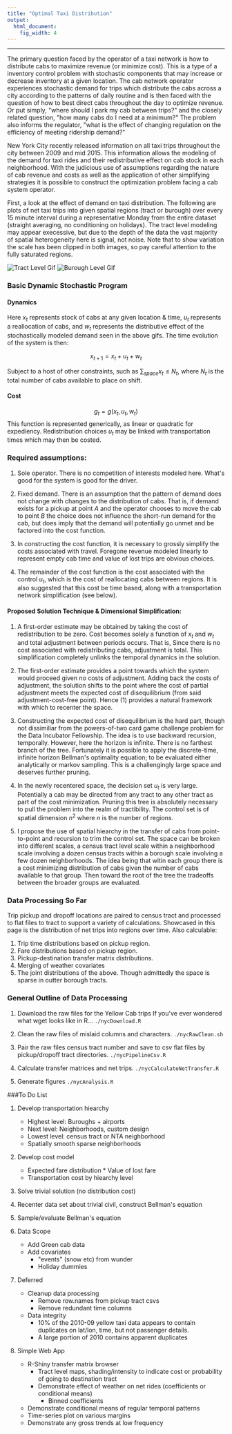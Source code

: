 ```yaml
---
title: "Optimal Taxi Distribution"
output:
  html_document:
    fig_width: 4
---
```

***
The primary question faced by the operator of a taxi network is how to distribute cabs to maximize revenue (or minimize cost). This is a type of a inventory control problem with stochastic components that may increase or decrease inventory at a given location. The cab network operator experiences stochastic demand for trips which distribute the cabs across a city according to the patterns of daily routine and is then faced with the question of how to best direct cabs throughout the day to optimize revenue. Or put simply, "where should I park my cab between trips?" and the closely related question, "how many cabs do I need at a minimum?" The problem also informs the regulator, "what is the effect of changing regulation on the efficiency of meeting ridership demand?"

New York City recently released information on all taxi trips throughout the city between 2009 and mid 2015. This information allows the modeling of the demand for taxi rides and their redistributive effect on cab stock in each neighborhood. With the judicious use of assumptions regarding the nature of cab revenue and costs as well as the application of other simplifying strategies it is possible to construct the optimization problem facing a cab system operator.

First, a look at the effect of demand on taxi distribution. The following are plots of net taxi trips into given spatial regions (tract or burough) over every 15 minute interval during a representative Monday from the entire dataset (straight averaging, no conditioning on holidays). The tract level modeling may appear execessive, but due to the depth of the data the vast majority of spatial heterogeneity here is signal, not noise. Note that to show variation the scale has been clipped in both images, so pay careful attention to the fully saturated regions.

![Tract Level Gif](https://i.imgur.com/FMpgKhh.gif) ![Burough Level Gif](https://i.imgur.com/vfKduED.gif)

### Basic Dynamic Stochastic Program
#### Dynamics
Here $x_t$ represents stock of cabs at any given location & time, $u_t$ represents a reallocation of cabs, and $w_t$ represents the distributive effect of the stochastically modeled demand seen in the above gifs. The time evolution of the system is then:

$$x_{t+1} = x_t + u_t + w_t$$

Subject to a host of other constraints, such as $\sum_{space}{x_t} \leq N_t$, where $N_t$ is the total number of cabs available to place on shift.

#### Cost
$$g_t = g(x_t, u_t, w_t)$$ This function is represented generically, as linear or quadratic for expediency. Redistribution choices $u_t$ may be linked with transportation times which may then be costed.

### Required assumptions:

1. Sole operator. There is no competition of interests modeled here. What's good for the system is good for the driver.

2. Fixed demand. There is an assumption that the pattern of demand does not change with changes to the distribution of cabs. That is, if demand exists for a pickup at point $A$ and the operator chooses to move the cab to point $B$ the choice does not influence the short-run demand for the cab, but does imply that the demand will potentially go unmet and be factored into the cost function.

3. In constructing the cost function, it is necessary to grossly simplify the costs associated with travel. Foregone revenue modeled linearly to represent empty cab time and value of lost trips are obvious choices.

4. The remainder of the cost function is the cost associated with the control $u_t$, which is the cost of reallocating cabs between regions. It is also suggested that this cost be time based, along with a transportation network simplification (see below). 

#### Proposed Solution Technique & Dimensional Simplification:
1. A first-order estimate may be obtained by taking the cost of redistribution to be zero. Cost becomes solely a function of $x_t$ and $w_t$ and total adjustment between periods occurs. That is, Since there is no cost associated with redistributing cabs, adjustment is total. This simplification completely unlinks the temporal dynamics in the solution. 

2. The first-order estimate provides a point towards which the system would proceed given no costs of adjustment. Adding back the costs of adjustment, the solution shifts to the point where the cost of partial adjustment meets the expected cost of disequilibrium (from said adjustment-cost-free point). Hence (1) provides a natural framework with which to recenter the space.

3. Constructing the expected cost of disequilibrium is the hard part, though not dissimiliar from the powers-of-two card game challenge problem for the Data Incubator Fellowship. The idea is to use backward recursion, temporally. However, here the horizon is infinite. There is no farthest branch of the tree. Fortunately it is possible to apply the discrete-time, infinite horizon Bellman's optimality equation; to be evaluated either analytically or markov sampling. This is a challengingly large space and deserves further pruning.

4. In the newly recentered space, the decision set $u_t$ is very large. Potentially a cab may be directed from any tract to any other tract as part of the cost minimization. Pruning this tree is absolutely necessary to pull the problem into the realm of tractibility. The control set is of spatial dimension $n^2$ where $n$ is the number of regions.

5. I propose the use of spatial hiearchy in the transfer of cabs from point-to-point and recursion to trim the control set. The space can be broken into different scales, a census tract level scale within a neighborhood scale involving a dozen census tracts within a borough scale involving a few dozen neighborhoods. The idea being that witin each group there is a cost minimizing distribution of cabs given the number of cabs available to that group. Then toward the root of the tree the tradeoffs between the broader groups are evaluated. 

### Data Processing So Far

Trip pickup and dropoff locations are paired to census tract and processed to flat files to tract to support a variety of calculations. Showcased in this page is the distribution of net trips into regions over time. Also calculable:
1. Trip time distributions based on pickup region.
2. Fare distributions based on pickup region.
3. Pickup-destination transfer matrix distributions.
4. Merging of weather covariates
5. The joint distributions of the above. Though admittedly the space is sparse in outter borough tracts.


### General Outline of Data Processing
1. Download the raw files for the Yellow Cab trips
If you've ever wondered what wget looks like in R...
`./nycDownload.R`

2. Clean the raw files of mislaid columns and characters.
`./nycRawClean.sh`

3. Pair the raw files census tract number and save to csv flat files by pickup/dropoff tract directories.
`./nycPipelineCsv.R`

4. Calculate transfer matrices and net trips.
`./nycCalculateNetTransfer.R`

5. Generate figures
`./nycAnalysis.R`

###To Do List

1. Develop transportation hiearchy
    * Highest level: Buroughs + airports
    * Next level: Neighborhoods, custom design
    * Lowest level: census tract or NTA neighborhood
    * Spatially smooth sparse neighborhoods
    
2. Develop cost model
    * Expected fare distribution
          * Value of lost fare
    * Transportation cost by hiearchy level
    
3. Solve trivial solution (no distribution cost)

4. Recenter data set about trivial civil, construct Bellman's equation

5. Sample/evaluate Bellman's equation

6. Data Scope
    * Add Green cab data
    * Add covariates
        * "events" (snow etc) from wunder
        * Holiday dummies

7. Deferred
    * Cleanup data processing
        * Remove row.names from pickup tract csvs
        * Remove redundant time columns
    * Data integrity
        * 10% of the 2010-09 yellow taxi data appears to contain duplicates on lat/lon, time, but not passenger details.
        * A large portion of 2010 contains apparent duplicates


8. Simple Web App
    + R-Shiny transfer matrix browser
        + Tract level maps, shading/intensity to indicate cost or probability of going to destination tract
        + Demonstrate effect of weather on net rides (coefficients or conditional means)
          + Binned coefficients
    + Demonstrate conditional means of regular temporal patterns
    + Time-series plot on various margins
    + Demonstrate any gross trends at low frequency

